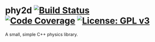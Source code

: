 # phy2d [![Build Status](https://travis-ci.org/IvanFon/phy2d.svg?branch=master)](https://travis-ci.org/IvanFon/phy2d) [![Code Coverage](https://codecov.io/gh/IvanFon/phy2d/branch/master/graph/badge.svg)](https://codecov.io/gh/IvanFon/phy2d/branch/master) [![License: GPL v3](https://img.shields.io/badge/License-GPL%20v3-blue.svg)](https://www.gnu.org/licenses/gpl-3.0)

A small, simple C++ physics library.
